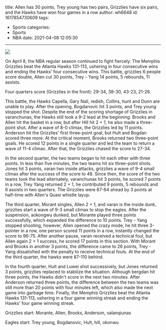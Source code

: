 title: Allen has 30 points, Trey young has two pairs, Grizzlies have six pairs, and the Hawks have won four games in a row
author: wh6648
id: 1617854730609
tags: 
- Sports
categories: 
- Sports
- NBA
date: 2021-04-08 12:05:30
---
![](https://p6.itc.cn/images01/20210408/a4c7b183aeaf4dfb8cf6c5cc31126adc.jpeg)


On April 8, the NBA regular season continued to fight fiercely. The Memphis Grizzlies beat the Atlanta Hawks 131-113, ushering in four consecutive wins and ending the Hawks' four consecutive wins. This battle, grizzlies 6 people score double, Allen cut 30 points, Trey - Yang 14 points, 5 rebounds, 11 assists.

Four quarters score (Grizzlies in the front): 29-34, 38-30, 43-23, 21-26.

This battle, the Hawks Capella, Gary Nali, redish, Collins, hunt and Dunn are unable to play. After the opening, Bogdanovic hit 3 points, and Trey young stopped the shot. Despite the end of the scoring shortage of Grizzlies in varanchunas, the Hawks still took a 9-2 lead at the beginning. Brooks and Allen hit the basket in a row, but after Hill hit 2 + 1, he also made a three-point shot. After a wave of 8-0 climax, the Grizzlies led by 11 points. Anderson hit the Grizzlies' first three-point goal, but Hult and Bogdan scored three more. At the critical moment, Brooks returned two three-point goals. He scored 12 points in a single quarter and led the team to return a wave of 11-4 climax. After that, the Grizzlies chased the score to 27-34.

In the second quarter, the two teams began to hit each other with three points. In less than five minutes, the two teams hit six three-point shots. Jones hit 3 points, varan two inside attacks, grizzlies a wave of 9-4 small climax after the success of the score to 48. Since then, the score of the two teams took the lead alternately, varanchunas hit 3 points, he scored 7 points in a row, Trey Yang returned 2 + 1, he contributed 9 points, 5 rebounds and 6 assists in two quarters. The Grizzlies were 67-64 ahead by 3 points at half-time with Allen's Quasi whistle layup.

The third quarter, Morant singles, Allen 2 + 1, and varan is the inside dunk, grizzlies start a wave of 9-3 small climax to stop the eagles. After the suspension, aokongwu dunked, but Morante played three points successfully, which expanded the difference to 10 points. Trey - Yang stopped shooting, however, Allen opened the crazy mode, he hit three 3-pointer in a row, one person scored 11 points in a row, instantly changed the score to 96-75. After another pause, varan received a technical foul, but Allen again 2 + 1 success, he scored 17 points in this section. With Morant and Brooks in another 3 points, the difference came to 26 points, Trey - Yang dissatisfied with the penalty to receive technical fouls. At the end of the third quarter, the hawks were 87-110 behind.

In the fourth quarter, Hult and Luwei shot successively, but Jones returned 3 points, grizzlies replaced to stabilize the situation. Although bergdan hit three points, the Hawks didn't score in the next two minutes. After Anderson returned three points, the difference between the two teams was still more than 20 points with four minutes left, which also made the next game into garbage time. Finally, the Memphis Grizzlies beat the Atlanta Hawks 131-113, ushering in a four game winning streak and ending the Hawks' four game winning streak.

Grizzlies start: Morante, Allen, Brooks, Anderson, valanqiunas

Eagles start: Trey young, Bogdanovic, Hult, hill, okonwu


